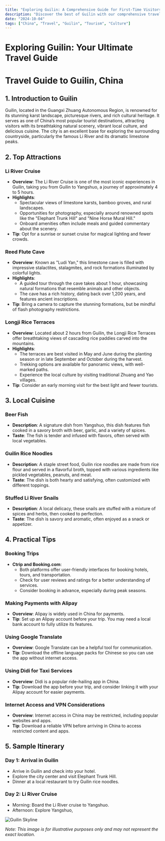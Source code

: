 ```yaml
---
title: "Exploring Guilin: A Comprehensive Guide for First-Time Visitors"
description: "Discover the best of Guilin with our comprehensive travel guide. Explore top attractions, savor local cuisine, and get insider tips for an unforgettable Chinese adventure."
date: "2024-10-04"
tags: ["China", "Travel", "Guilin", "Tourism", "Culture"]
---
```


# Exploring Guilin: Your Ultimate Travel Guide

# Travel Guide to Guilin, China

## 1. Introduction to Guilin
Guilin, located in the Guangxi Zhuang Autonomous Region, is renowned for its stunning karst landscape, picturesque rivers, and rich cultural heritage. It serves as one of China’s most popular tourist destinations, attracting visitors with its breathtaking natural scenery, vibrant local culture, and delicious cuisine. The city is an excellent base for exploring the surrounding countryside, particularly the famous Li River and its dramatic limestone peaks.

## 2. Top Attractions

### Li River Cruise
- **Overview**: The Li River Cruise is one of the most iconic experiences in Guilin, taking you from Guilin to Yangshuo, a journey of approximately 4 to 5 hours.
- **Highlights**:
  - Spectacular views of limestone karsts, bamboo groves, and rural landscapes.
  - Opportunities for photography, especially around renowned spots like the "Elephant Trunk Hill" and "Nine Horse Mural Hill."
  - Onboard amenities often include meals and guided commentary about the scenery.
- **Tip**: Opt for a sunrise or sunset cruise for magical lighting and fewer crowds.

### Reed Flute Cave
- **Overview**: Known as "Ludi Yan," this limestone cave is filled with impressive stalactites, stalagmites, and rock formations illuminated by colorful lights.
- **Highlights**:
  - A guided tour through the cave takes about 1 hour, showcasing natural formations that resemble animals and other objects.
  - The cave has a rich history, dating back over 1,200 years, and features ancient inscriptions.
- **Tip**: Bring a camera to capture the stunning formations, but be mindful of flash photography restrictions.

### Longji Rice Terraces
- **Overview**: Located about 2 hours from Guilin, the Longji Rice Terraces offer breathtaking views of cascading rice paddies carved into the mountains.
- **Highlights**:
  - The terraces are best visited in May and June during the planting season or in late September and October during the harvest.
  - Trekking options are available for panoramic views, with well-marked paths.
  - Experience the local culture by visiting traditional Zhuang and Yao villages.
- **Tip**: Consider an early morning visit for the best light and fewer tourists.

## 3. Local Cuisine

### Beer Fish
- **Description**: A signature dish from Yangshuo, this dish features fish cooked in a savory broth with beer, garlic, and a variety of spices.
- **Taste**: The fish is tender and infused with flavors, often served with local vegetables.

### Guilin Rice Noodles
- **Description**: A staple street food, Guilin rice noodles are made from rice flour and served in a flavorful broth, topped with various ingredients like pickled vegetables, peanuts, and meat.
- **Taste**: The dish is both hearty and satisfying, often customized with different toppings.

### Stuffed Li River Snails
- **Description**: A local delicacy, these snails are stuffed with a mixture of spices and herbs, then cooked to perfection.
- **Taste**: The dish is savory and aromatic, often enjoyed as a snack or appetizer.

## 4. Practical Tips

### Booking Trips
- **Ctrip and Booking.com**: 
  - Both platforms offer user-friendly interfaces for booking hotels, tours, and transportation. 
  - Check for user reviews and ratings for a better understanding of services.
  - Consider booking in advance, especially during peak seasons.

### Making Payments with Alipay
- **Overview**: Alipay is widely used in China for payments. 
- **Tip**: Set up an Alipay account before your trip. You may need a local bank account to fully utilize its features.

### Using Google Translate
- **Overview**: Google Translate can be a helpful tool for communication.
- **Tip**: Download the offline language packs for Chinese so you can use the app without internet access.

### Using Didi for Taxi Services
- **Overview**: Didi is a popular ride-hailing app in China.
- **Tip**: Download the app before your trip, and consider linking it with your Alipay account for easier payments.

### Internet Access and VPN Considerations
- **Overview**: Internet access in China may be restricted, including popular websites and apps.
- **Tip**: Download a reliable VPN before arriving in China to access restricted content and apps.

## 5. Sample Itinerary

### Day 1: Arrival in Guilin
- Arrive in Guilin and check into your hotel.
- Explore the city center and visit Elephant Trunk Hill.
- Dinner at a local restaurant to try Guilin rice noodles.

### Day 2: Li River Cruise
- Morning: Board the Li River cruise to Yangshuo.
- Afternoon: Explore Yangshuo,

<img src="https://source.unsplash.com/1600x900/?Guilin,cityscape" alt="Guilin Skyline" loading="lazy">

*Note: This image is for illustrative purposes only and may not represent the exact location.*

